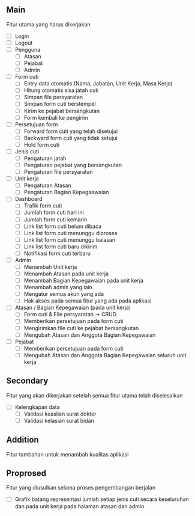 ## Main
Fitur utama yang harus dikerjakan
- [ ] Login
- [ ] Logout
- [ ] Pengguna
	- [ ] Atasan
	- [ ] Pejabat
	- [ ] Admin
- [ ] Form cuti
	- [ ] Entry data otomatis (Nama, Jabatan, Unit Kerja, Masa Kerja)
	- [ ] Hitung otomatis sisa jatah cuti
	- [ ] Simpan file persyaratan
	- [ ] Simpan form cuti berstempel
	- [ ] Kirim ke pejabat bersangkutan
	- [ ] Form kembali ke pengirim
- [ ] Persetujuan form
	- [ ] Forward form cuti yang telah disetujui
	- [ ] Backward form cuti yang tidak setujui
	- [ ] Hold form cuti
- [ ] Jenis cuti
	- [ ] Pengaturan jatah
	- [ ] Pengaturan pejabat yang bersangkutan
	- [ ] Pengaturan file persyaratan
- [ ] Unit kerja
	- [ ] Pengaturan Atasan
	- [ ] Pengaturan Bagian Kepegaawaian
- [ ] Dashboard
	- [ ] Trafik form cuti
	- [ ] Jumlah form cuti hari ini
	- [ ] Jumlah form cuti kemarin
	- [ ] Link list form cuti belum dibaca
	- [ ] Link list form cuti menunggu diproses
	- [ ] Link list form cuti menunggu balasan
	- [ ] Link list form cuti baru dikirim
	- [ ] Notifikasi form cuti terbaru
- [ ] Admin
	- [ ] Menambah Unit kerja
	- [ ] Menambah Atasan pada unit kerja
	- [ ] Menambah Bagian Kepegawaian pada unit kerja
	- [ ] Menambah admin yang lain
	- [ ] Mengatur semua akun yang ada
	- [ ] Hak akses pada semua fitur yang ada pada aplikasi
- [ ] Atasan / Bagian Kepegawaian (pada unit kerja)
	- [ ] Form cuti & File persyaratan -> CRUD
	- [ ] Memberikan persetujuan pada form cuti
	- [ ] Mengirimkan file cuti ke pejabat bersangkutan
	- [ ] Mengubah Atasan dan Anggota Bagian Kepegawaian
- [ ] Pejabat
	- [ ] Memberikan persetujuan pada form cuti
	- [ ] Mengubah Atasan dan Anggota Bagian Kepegawaian seluruh unit kerja

## Secondary
Fitur yang akan dikerjakan setelah semua fitur utama telah diselesaikan
- [ ] Kelengkapan data 
	- [ ] Validasi keaslian surat dokter
	- [ ] Validasi kelasian surat bidan

## Addition
Fitur tambahan untuk menambah kualitas aplikasi


## Proprosed
Fitur yang diusulkan selama proses pengembangan berjalan
- [ ] Grafik batang representasi jumlah setiap jenis cuti secara keseluruhan dan pada unit kerja pada halaman atasan dan admin